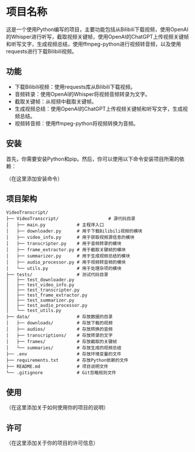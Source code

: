 # 项目名称

这是一个使用Python编写的项目，主要功能包括从Bilibili下载视频，使用OpenAI的Whisper进行听写，截取视频关键帧，使用OpenAI的ChatGPT上传视频关键帧和听写文字，生成视频总结，使用ffmpeg-python进行视频转音频，以及使用requests进行下载Bilibili视频。

## 功能

- 下载Bilibili视频：使用requests库从Bilibili下载视频。
- 音频转录：使用OpenAI的Whisper将视频音频转录为文字。
- 截取关键帧：从视频中截取关键帧。
- 生成视频总结：使用OpenAI的ChatGPT上传视频关键帧和听写文字，生成视频总结。
- 视频转音频：使用ffmpeg-python将视频转换为音频。

## 安装

首先，你需要安装Python和pip。然后，你可以使用以下命令安装项目所需的依赖：

（在这里添加安装命令）

## 项目架构
```shell
VideoTranscript/
├── VideoTranscript/                   # 源代码目录
│   ├── main.py            # 主程序入口
│   ├── downloader.py      # 用于下载Bilibili视频的模块
│   ├── video_info.py      # 用于获取视频源信息的模块
│   ├── transcripter.py    # 用于音频转录的模块
│   ├── frame_extractor.py # 用于截取关键帧的模块
│   ├── summarizer.py      # 用于生成视频总结的模块
│   ├── audio_processor.py # 用于视频转音频的模块
│   └── utils.py           # 用于处理杂项的模块
├── tests/                 # 测试代码目录
│   ├── test_downloader.py
│   ├── test_video_info.py
│   ├── test_transcripter.py
│   ├── test_frame_extractor.py
│   ├── test_summarizer.py
│   ├── test_audio_processor.py
│   └── test_utils.py
├── data/                  # 存放数据的目录
│   ├── downloads/         # 存放下载的视频
│   ├── audios/            # 存放转换的音频
│   ├── transcriptions/    # 存放转录的文字
│   ├── frames/            # 存放截取的关键帧
│   └── summaries/         # 存放生成的视频总结
├── .env                   # 存放环境变量的文件
├── requirements.txt       # 存放Python依赖的文件
├── README.md              # 项目说明文件
└── .gitignore             # Git忽略规则文件
```

## 使用

（在这里添加关于如何使用你的项目的说明）

## 许可

（在这里添加关于你的项目的许可信息）
